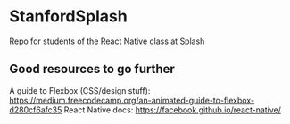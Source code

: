 # StanfordSplash
Repo for students of the React Native class at Splash

## Good resources to go further

A guide to Flexbox (CSS/design stuff): https://medium.freecodecamp.org/an-animated-guide-to-flexbox-d280cf6afc35
React Native docs: https://facebook.github.io/react-native/
